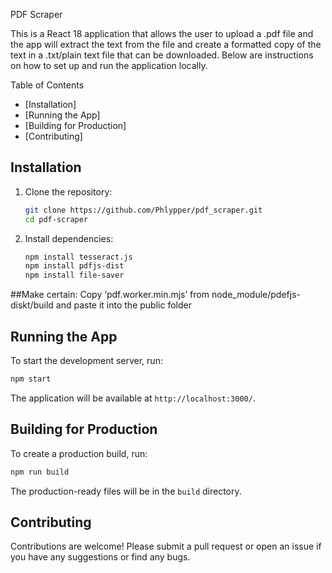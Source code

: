 PDF Scraper

This is a React 18 application that allows the user to upload a .pdf file and the app will extract the text from the file and create a formatted copy of the text in a .txt/plain text file that can be downloaded. Below are instructions on how to set up and run the application locally.

 Table of Contents

- [Installation]
- [Running the App]
- [Building for Production]
- [Contributing]

## Installation

1. Clone the repository:
   ```bash
   git clone https://github.com/Phlypper/pdf_scraper.git
   cd pdf-scraper
   ```

2. Install dependencies:
   ```bash
   npm install tesseract.js
   npm install pdfjs-dist
   npm install file-saver

##Make certain:
Copy ‘pdf.worker.min.mjs’ from node_module/pdefjs-diskt/build and paste it into the public folder

## Running the App

To start the development server, run:
```bash
npm start
```
The application will be available at `http://localhost:3000/`.

## Building for Production

To create a production build, run:
```bash
npm run build
```
The production-ready files will be in the `build` directory.

## Contributing

Contributions are welcome! Please submit a pull request or open an issue if you have any suggestions or find any bugs.
